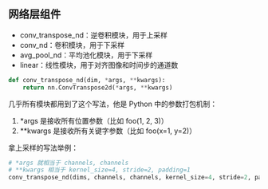 ## 网络层组件

- conv_transpose_nd：逆卷积模块，用于上采样
- conv_nd：卷积模块，用于下采样
- avg_pool_nd：平均池化模块，用于下采样
- linear：线性模块，用于对齐图像和时间步的通道数

```py
def conv_transpose_nd(dim, *args, **kwargs):
    return nn.ConvTranspose2d(*args, **kwargs)
```

几乎所有模块都用到了这个写法，他是 Python 中的参数打包机制：

1. \*args 是接收所有位置参数（比如 foo(1, 2, 3)）
2. \*\*kwargs 是接收所有关键字参数（比如 foo(x=1, y=2)）

拿上采样的写法举例：

```py
# *args 就相当于 channels, channels
# **kwargs 相当于 kernel_size=4, stride=2, padding=1
conv_transpose_nd(dims, channels, channels, kernel_size=4, stride=2, padding=1)
```
